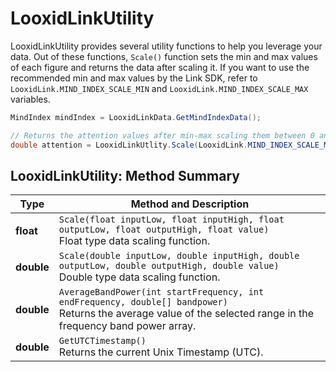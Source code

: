 # LooxidLinkUtility

LooxidLinkUtility provides several utility functions to help you leverage your data. Out of these functions, `Scale()` function sets the min and max values of each figure and returns the data after scaling it. If you want to use the recommended min and max values by the Link SDK, refer to `LooxidLink.MIND_INDEX_SCALE_MIN` and `LooxidLink.MIND_INDEX_SCALE_MAX` variables.
```csharp
MindIndex mindIndex = LooxidLinkData.GetMindIndexData();

// Returns the attention values after min-max scaling them between 0 and 1.
double attention = LooxidLinkUtlity.Scale(LooxidLink.MIND_INDEX_SCALE_MIN, LooxidLink.MIND_INDEX_SCALE_MAX, 0.0, 1.0, mindIndex.attention);
```

## LooxidLinkUtility: Method Summary
| Type | Method and Description |
|---|---|
| **float** | `Scale(float inputLow, float inputHigh, float outputLow, float outputHigh, float value)`<br>Float type data scaling function. |
| **double** | `Scale(double inputLow, double inputHigh, double outputLow, double outputHigh, double value)`<br>Double type data scaling function. |
| **double** | `AverageBandPower(int startFrequency, int endFrequency, double[] bandpower)`<br>Returns the average value of the selected range in the frequency band power array. |
| **double** | `GetUTCTimestamp()`<br>Returns the current Unix Timestamp (UTC). |
